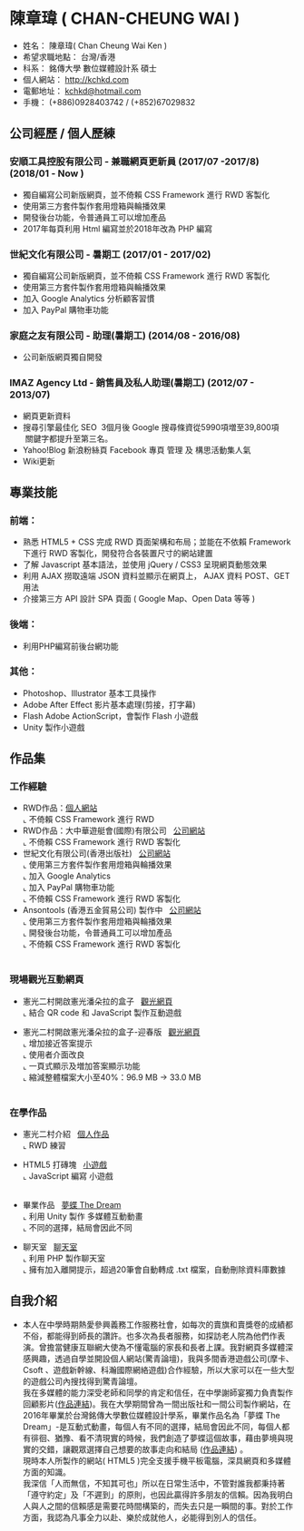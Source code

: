 # 陳章瑋 ( CHAN-CHEUNG WAI )

* 姓名： 陳章瑋( Chan Cheung Wai Ken )
* 希望求職地點： 台灣/香港
* 科系： 銘傳大學 數位媒體設計系 碩士
* 個人網站： http://kchkd.com
* 電郵地址： kchkd@hotmail.com
* 手機： (+886)0928403742 / (+852)67029832
## 公司經歷 / 個人歷練

### 安順工具控股有限公司 - 兼職網頁更新員 (2017/07 -2017/8)(2018/01 - Now )
* 獨自編寫公司新版網頁，並不倚賴 CSS Framework 進行 RWD 客製化
* 使用第三方套件製作套用燈箱與輪播效果
* 開發後台功能，令普通員工可以增加產品
* 2017年每頁利用 Html 編寫並於2018年改為 PHP 編寫

### 世紀文化有限公司 - 暑期工 (2017/01 - 2017/02)
* 獨自編寫公司新版網頁，並不倚賴 CSS Framework 進行 RWD 客製化
* 使用第三方套件製作套用燈箱與輪播效果
* 加入 Google Analytics 分析顧客習慣
* 加入 PayPal 購物車功能
  
### 家庭之友有限公司 - 助理(暑期工) (2014/08 - 2016/08)
* 公司新版網頁獨自開發

###  IMAZ Agency Ltd - 銷售員及私人助理(暑期工) (2012/07 - 2013/07)
* 網頁更新資料
* 搜尋引擎最佳化 SEO
  3個月後 Google 搜尋條資從5990項増至39,800項 <br>
  關鍵字都提升至第三名。
* Yahoo!Blog 新浪粉絲頁 Facebook 專頁 管理 及 構思活動集人氣
* Wiki更新

## 專業技能

### 前端：

* 熟悉 HTML5 + CSS 完成 RWD 頁面架構和布局；並能在不依賴 Framework 下進行 RWD 客製化，開發符合各裝置尺寸的網站建置
* 了解 Javascript 基本語法，並使用 jQuery / CSS3 呈現網頁動態效果
* 利用 AJAX 撈取遠端 JSON 資料並顯示在網頁上， AJAX 資料 POST、GET 用法
* 介接第三方 API 設計 SPA 頁面 ( Google Map、Open Data 等等 ) 

### 後端：
* 利用PHP編寫前後台網功能

### 其他：
* Photoshop、Illustrator 基本工具操作
* Adobe After Effect 影片基本處理(剪接，打字幕)
* Flash Adobe ActionScript，會製作 Flash 小遊戲
* Unity 製作小遊戲

## 作品集

### 工作經驗
- RWD作品：<a href="http://kchkd.com" target="_blank">個人網站</a><BR>
  ⌞ 不倚賴 CSS Framework 進行 RWD <BR>
- RWD作品：大中華遊艇會(國際)有限公司 &nbsp; <a href="http://www.gcyclub.com/index.html" target="_blank">公司網站</a><BR>
  ⌞ 不倚賴 CSS Framework 進行 RWD 客製化<BR>
- 世紀文化有限公司(香港出版社) &nbsp; <a href="http://www.whitecatblackcat.org" target="_blank">公司網站</a><BR>
  ⌞ 使用第三方套件製作套用燈箱與輪播效果<BR>
  ⌞ 加入 Google Analytics <BR>
  ⌞ 加入 PayPal 購物車功能<BR>
  ⌞ 不倚賴 CSS Framework 進行 RWD 客製化<BR>
- Ansontools (香港五金貿易公司) 製作中 &nbsp; <a href="http://kchkd.com/anson/php" target="_blank">公司網站</a><BR>
  ⌞ 使用第三方套件製作套用燈箱與輪播效果<BR>
  ⌞ 開發後台功能，令普通員工可以增加產品<BR>
  ⌞ 不倚賴 CSS Framework 進行 RWD 客製化<BR>
  
### 現場觀光互動網頁
- 憲光二村開啟憲光潘朵拉的盒子 &nbsp; <a href="http://kchkd.com/s2/game/" target="_blank">觀光網頁</a><BR>
  ⌞ 結合 QR code 和 JavaScript 製作互動遊戲<BR>
  
- 憲光二村開啟憲光潘朵拉的盒子-迎春版 &nbsp; <a href="http://kchkd.com/s2/game2/" target="_blank">觀光網頁</a><BR>
  ⌞ 增加接近答案提示<BR>
  ⌞ 使用者介面改良<BR>
  ⌞ 一頁式顯示及増加答案顯示功能<BR>
  ⌞ 縮減整體檔案大小至40%：96.9 MB -> 33.0 MB <BR>
  
### 在學作品
- 憲光二村介紹 &nbsp; <a href="http://kchkd.com/sianguang2ndvillage" target="_blank">個人作品</a><BR>
  ⌞ RWD 練習<BR>
  
- HTML5 打磚塊 &nbsp; <a href="http://kchkd.com/html5game" target="_blank">小遊戲</a><BR>
  ⌞ JavaScript 編寫 小遊戲<BR>
  
- 畢業作品 &nbsp; <a href="http://kchkd.com/TheDream" target="_blank">夢蝶 The Dream</a><BR>
  ⌞ 利用 Unity 製作 多媒體互動動畫<BR>
  ⌞ 不同的選擇，結局會因此不同<BR>
  
- 聊天室 &nbsp; <a href="http://kchkd.com/chatroom" target="_blank">聊天室</a><BR>
  ⌞ 利用 PHP 製作聊天室<BR>
  ⌞ 擁有加入離開提示，超過20筆會自動轉成 .txt 檔案，自動刪除資料庫數據
  
## 自我介紹
* 本人在中學時期熱愛參興義務工作服務社會，如每次的賣旗和賣獎卷的成績都不俗，都能得到師長的讚許。也多次為長者服務，如探訪老人院為他們作表演。曾擔當健康互聯網大使為不懂電腦的家長和長者上課。我對網頁多媒體深感興趣，透過自學並開設個人網站(驚青論壇)，我與多間香港遊戲公司(摩卡、 Csoft 、遊戲新幹線、科瀚國際網絡遊戲)合作經驗，所以大家可以在一些大型的遊戲公司內搜找得到驚青論壇。<BR>
  我在多媒體的能力深受老師和同學的肯定和信任，在中學謝師宴獨力負責製作回顧影片(<a href="https://www.youtube.com/watch?v=s2vmSVf-qKo" target="_blank">作品連結</a>)。我在大學期間曾為一間出版社和一間公司製作網站，在2016年畢業於台灣銘傳大學數位媒體設計學系，畢業作品名為「夢蝶 The Dream」-是互動式動畫，每個人有不同的選擇，結局會因此不同，每個人都有徘徊、猶豫、看不清現實的時候，我們創造了夢蝶這個故事，藉由夢境與現實的交錯，讓觀眾選擇自己想要的故事走向和結局 (<a href="https://www.youtube.com/watch?v=_2Ul-t7tng4" target="_blank">作品連結</a>) 。<BR>
  現時本人所製作的網站( HTML5 )完全支援手機平板電腦，深具網頁和多媒體方面的知識。<BR>
我深信「人而無信，不知其可也」所以在日常生活中，不管對誰我都秉持著「遵守約定」及「不遲到」的原則，也因此贏得許多朋友的信賴。因為我明白人與人之間的信賴感是需要花時間構築的，而失去只是一瞬間的事。對於工作方面，我認為凡事全力以赴、樂於成就他人，必能得到別人的信任。<BR>





